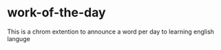 # work-of-the-day
This is a chrom extention to announce a word per day to learning english languge 
